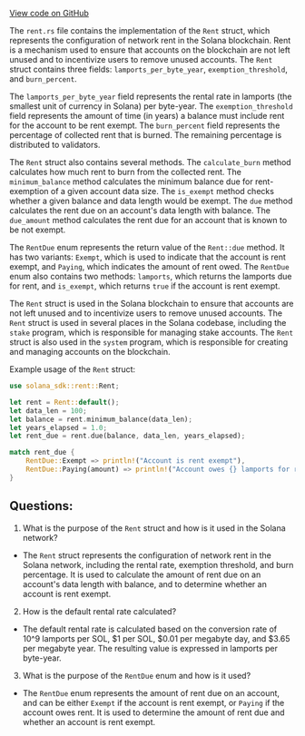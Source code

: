 [View code on GitHub](https://github.com/solana-labs/solana/blob/master/sdk/program/src/rent.rs)

The `rent.rs` file contains the implementation of the `Rent` struct, which represents the configuration of network rent in the Solana blockchain. Rent is a mechanism used to ensure that accounts on the blockchain are not left unused and to incentivize users to remove unused accounts. The `Rent` struct contains three fields: `lamports_per_byte_year`, `exemption_threshold`, and `burn_percent`. 

The `lamports_per_byte_year` field represents the rental rate in lamports (the smallest unit of currency in Solana) per byte-year. The `exemption_threshold` field represents the amount of time (in years) a balance must include rent for the account to be rent exempt. The `burn_percent` field represents the percentage of collected rent that is burned. The remaining percentage is distributed to validators. 

The `Rent` struct also contains several methods. The `calculate_burn` method calculates how much rent to burn from the collected rent. The `minimum_balance` method calculates the minimum balance due for rent-exemption of a given account data size. The `is_exempt` method checks whether a given balance and data length would be exempt. The `due` method calculates the rent due on an account's data length with balance. The `due_amount` method calculates the rent due for an account that is known to be not exempt. 

The `RentDue` enum represents the return value of the `Rent::due` method. It has two variants: `Exempt`, which is used to indicate that the account is rent exempt, and `Paying`, which indicates the amount of rent owed. The `RentDue` enum also contains two methods: `lamports`, which returns the lamports due for rent, and `is_exempt`, which returns `true` if the account is rent exempt.

The `Rent` struct is used in the Solana blockchain to ensure that accounts are not left unused and to incentivize users to remove unused accounts. The `Rent` struct is used in several places in the Solana codebase, including the `stake` program, which is responsible for managing stake accounts. The `Rent` struct is also used in the `system` program, which is responsible for creating and managing accounts on the blockchain. 

Example usage of the `Rent` struct:

```rust
use solana_sdk::rent::Rent;

let rent = Rent::default();
let data_len = 100;
let balance = rent.minimum_balance(data_len);
let years_elapsed = 1.0;
let rent_due = rent.due(balance, data_len, years_elapsed);

match rent_due {
    RentDue::Exempt => println!("Account is rent exempt"),
    RentDue::Paying(amount) => println!("Account owes {} lamports for rent", amount),
}
```
## Questions: 
 1. What is the purpose of the `Rent` struct and how is it used in the Solana network?
- The `Rent` struct represents the configuration of network rent in the Solana network, including the rental rate, exemption threshold, and burn percentage. It is used to calculate the amount of rent due on an account's data length with balance, and to determine whether an account is rent exempt.

2. How is the default rental rate calculated?
- The default rental rate is calculated based on the conversion rate of 10^9 lamports per SOL, $1 per SOL, $0.01 per megabyte day, and $3.65 per megabyte year. The resulting value is expressed in lamports per byte-year.

3. What is the purpose of the `RentDue` enum and how is it used?
- The `RentDue` enum represents the amount of rent due on an account, and can be either `Exempt` if the account is rent exempt, or `Paying` if the account owes rent. It is used to determine the amount of rent due and whether an account is rent exempt.